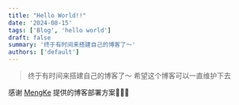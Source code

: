 ```yaml
---
title: "Hello World!!"
date: '2024-08-15'
tags: ['Blog', 'hello world']
draft: false
summary: '终于有时间来搭建自己的博客了～'
authors: ['default']
---
```



> 终于有时间来搭建自己的博客了～ 希望这个博客可以一直维护下去

感谢 [MengKe](https://www.mengke.me/blog) 提供的博客部署方案🎉🎉🎉